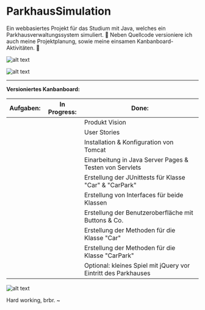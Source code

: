 # ParkhausSimulation

Ein webbasiertes Projekt für das Studium mit Java, welches ein Parkhausverwaltungssystem simuliert. :tulip:
Neben Quellcode versioniere ich auch meine Projektplanung, sowie meine einsamen Kanbanboard-Aktivitäten. :frog:

![alt text](https://s20.directupload.net/images/210627/9oaulf55.jpg) 

![alt text](https://s20.directupload.net/images/210627/4z4ci9nj.jpg) 

-------------------------------------------------------------------------------------------------------------------

**Versioniertes Kanbanboard:**

<table>
  <thead>
    <tr>
      <th>Aufgaben:</th>
      <th>In Progress:</th>
      <th>Done:</th>
    </tr>
  </thead>
  <tbody>
    <tr>
      <td></td>
      <td></td>
      <td>Produkt Vision</td>
    </tr>
    <tr>
      <td></td>
      <td></td>
      <td>User Stories</td>
    </tr>
    <tr>
      <td></td>
      <td></td>
      <td>Installation & Konfiguration von Tomcat</td>
    </tr>
    <tr>
      <td></td>
      <td></td>
      <td>Einarbeitung in Java Server Pages & Testen von Servlets</td>
    </tr>
    <tr>
      <td></td>
      <td></td>
      <td>Erstellung der JUnittests für Klasse "Car" & "CarPark"</td>
    </tr>
    <tr>
      <td></td>
      <td></td>
      <td>Erstellung von Interfaces für beide Klassen</td>
    </tr>
    <tr>
      <td></td>
      <td></td>
      <td>Erstellung der Benutzeroberfläche mit Buttons & Co.</td>
    </tr>
    <tr>
      <td></td>
      <td></td>
      <td>Erstellung der Methoden für die Klasse "Car"</td>
    </tr>
    <tr>
      <td></td>
      <td></td>
      <td>Erstellung der Methoden für die Klasse "CarPark"</td>
    </tr>
    <tr>
      <td></td>
      <td></td>
      <td>Optional: kleines Spiel mit jQuery vor Eintritt des Parkhauses</td>
    </tr>
  </tbody>
</table>

![alt text](https://i.imgur.com/kwFeQX6.gif) 

Hard working, brbr. ~
